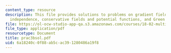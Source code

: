 ```yaml
---
content_type: resource
description: This file provides solutions to problems on gradient fields and path
  independence, conservative fields and potential functions, and Green's theorem.
file: https://ol-ocw-studio-app-qa.s3.amazonaws.com/courses/18-02-multivariable-calculus-spring-2006/6a18240c0f88ab5cac391280486a19f8_prac3bsol.pdf
file_type: application/pdf
resourcetype: Document
title: prac3bsol.pdf
uid: 6a18240c-0f88-ab5c-ac39-1280486a19f8
---
```

